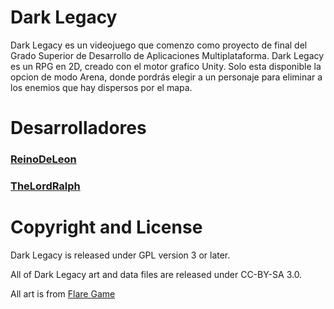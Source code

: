 # Dark Legacy

Dark Legacy es un videojuego que comenzo como proyecto de final del Grado Superior de Desarrollo de Aplicaciones Multiplataforma. Dark Legacy es un RPG en 2D, 
creado con el motor grafico Unity. Solo esta disponible la opcion de modo Arena, donde pordrás elegir a un personaje para eliminar a los enemios que hay 
dispersos por el mapa.


# Desarrolladores

<h3><a href="https://github.com/ReinoDeLeon">ReinoDeLeon</a></h3>
<h3><a href="https://github.com/TheLordRalph">TheLordRalph</a></h3>


# Copyright and License

Dark Legacy is released under GPL version 3 or later.

All of Dark Legacy art and data files are released under CC-BY-SA 3.0.

All art is from <a href="https://github.com/flareteam/flare-game">Flare Game</a>
